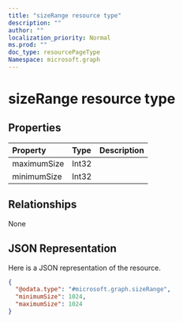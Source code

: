 ```yaml
---
title: "sizeRange resource type"
description: ""
author: ""
localization_priority: Normal
ms.prod: ""
doc_type: resourcePageType
Namespace: microsoft.graph
---
```



# sizeRange resource type



## Properties
|Property|Type|Description|
|:---|:---|:---|
|maximumSize|Int32||
|minimumSize|Int32||

## Relationships
None

## JSON Representation
Here is a JSON representation of the resource.
<!-- {
  "blockType": "resource",
  "@odata.type": "microsoft.graph.sizeRange"
}
-->
``` json
{
  "@odata.type": "#microsoft.graph.sizeRange",
  "minimumSize": 1024,
  "maximumSize": 1024
}
```

